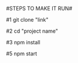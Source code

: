 #STEPS TO MAKE IT RUN#

#1
 git clone "link"

#2
 cd "project name"

#3
 npm install

#5
 npm start
